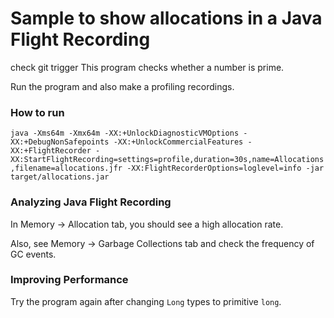 Sample to show allocations in a Java Flight Recording
=====================================================
check git trigger
This program checks whether a number is prime.

Run the program and also make a profiling recordings.

### How to run
`java -Xms64m -Xmx64m -XX:+UnlockDiagnosticVMOptions -XX:+DebugNonSafepoints -XX:+UnlockCommercialFeatures -XX:+FlightRecorder -XX:StartFlightRecording=settings=profile,duration=30s,name=Allocations,filename=allocations.jfr -XX:FlightRecorderOptions=loglevel=info -jar target/allocations.jar`

### Analyzing Java Flight Recording

In Memory -> Allocation tab, you should see a high allocation rate.

Also, see Memory -> Garbage Collections tab and check the frequency of GC events.

### Improving Performance

Try the program again after changing `Long` types to primitive `long`.
